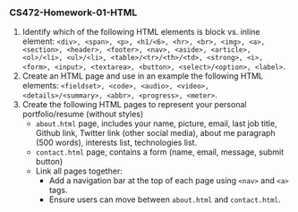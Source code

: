 ### CS472-Homework-01-HTML
1. Identify which of the following HTML elements is block vs. inline element: ```<div>, <span>, <p>, <h1/<6>, <hr>, <br>, <img>, <a>, <section>, <header>, <footer>, <nav>, <aside>, <article>, <ol>/<li>, <ul>/<li>, <table>/<tr>/<th>/<td>, <strong>, <i>, <form>, <input>, <textarea>, <button>, <select>/<option>, <label>```.
2. Create an HTML page and use in an example the following HTML elements: ```<fieldset>, <code>, <audio>, <video>, <details>/<summary>, <abbr>, <progress>, <meter>```.
4. Create the following HTML pages to represent your personal portfolio/resume (without styles)
   * `about.html` page, includes your name, picture, email, last job title, Github link, Twitter link (other social media), about me paragraph (500 words), interests list, technologies list.
   * `contact.html` page, contains a form (name, email, message, submit button)
   * Link all pages together:
      * Add a navigation bar at the top of each page using `<nav>` and `<a>` tags.
      * Ensure users can move between `about.html` and `contact.html`.




